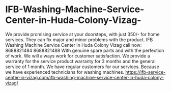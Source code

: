 # IFB-Washing-Machine-Service-Center-in-Huda-Colony-Vizag-
We provide promising service at your doorsteps, with just 350/- for home services. They can fix major and minor problems with the product. IFB Washing Machine Service Center in Huda Colony Vizag call now: 8688821484 8688821488 With genuine spare parts and with the perfection of work. We will always work for customer satisfaction. We provide a warranty for the service product warranty for 3 months and the general service of 1 month. We have regular customers for our services. Because we have experienced technicians for washing machines. https://ifb-service-center-in-vizag.com/ifb-washing-machine-service-center-in-huda-colony-vizag/
